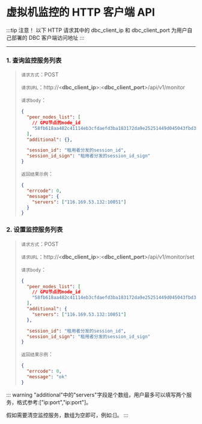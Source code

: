 # 虚拟机监控的 HTTP 客户端 API

:::tip 注意！
以下 HTTP 请求其中的 dbc_client_ip 和 dbc_client_port 为用户自己部署的 DBC 客户端访问地址
:::

---

### 1. 查询监控服务列表

> `请求方式`：POST
>
> `请求URL`：http://<**dbc_client_ip**>:<**dbc_client_port**>/api/v1/monitor
>
> `请求body`：
>
> ```json
> {
>   "peer_nodes_list": [
>     // GPU节点的node_id
>     "58fb618aa482c41114eb3cfdaefd3ba183172da9e25251449d045043fbd37f45"
>   ],
>   "additional": {},
>
>   "session_id": "租用者分发的session_id",
>   "session_id_sign": "租用者分发的session_id_sign"
> }
> ```
>
> `返回结果示例`：
>
> ```json
> {
>   "errcode": 0,
>   "message": {
>     "servers": ["116.169.53.132:10051"]
>   }
> }
> ```

### 2. 设置监控服务列表

> `请求方式`：POST
>
> `请求URL`：http://<**dbc_client_ip**>:<**dbc_client_port**>/api/v1/monitor/set
>
> `请求body`：
>
> ```json
> {
>   "peer_nodes_list": [
>     // GPU节点的node_id
>     "58fb618aa482c41114eb3cfdaefd3ba183172da9e25251449d045043fbd37f45"
>   ],
>   "additional": {
>     "servers": ["116.169.53.132:10051"]
>   },
>
>   "session_id": "租用者分发的session_id",
>   "session_id_sign": "租用者分发的session_id_sign"
> }
> ```
>
> `返回结果示例`：
>
> ```json
> {
>   "errcode": 0,
>   "message": "ok"
> }
> ```

::: warning
"additional"中的"servers"字段是个数组，用户最多可以填写两个服务，格式参考:["ip:port","ip:port"]。

假如需要清空监控服务，数组为空即可，例如:[]。
:::

